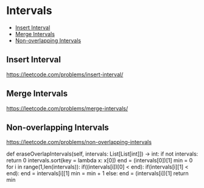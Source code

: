 # Intervals

+ [Insert Interval](#insert-interval)
+ [Merge Intervals](#merge-intervals)
+ [Non-overlapping Intervals](#non-overlapping-intervals)

## Insert Interval

https://leetcode.com/problems/insert-interval/

## Merge Intervals

https://leetcode.com/problems/merge-intervals/

## Non-overlapping Intervals

https://leetcode.com/problems/non-overlapping-intervals

  def eraseOverlapIntervals(self, intervals: List[List[int]]) -> int:
        if not intervals:
            return 0
        intervals.sort(key = lambda x: x[0])
        end = (intervals[0])[1]
        min = 0
        for i in range(1,len(intervals)):
            if((intervals[i])[0] < end):
                if(intervals[i][1] < end):
                    end = intervals[i][1]
                min = min + 1
            else:
                end = (intervals[i])[1]
        return min
